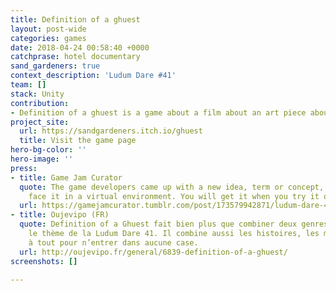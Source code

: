 ```yaml
---
title: Definition of a ghuest
layout: post-wide
categories: games
date: 2018-04-24 00:58:40 +0000
catchprase: hotel documentary
sand_gardeners: true
context_description: 'Ludum Dare #41'
team: []
stack: Unity
contribution:
- Definition of a ghuest is a game about a film about an art piece about a hotel.
project_site:
  url: https://sandgardeners.itch.io/ghuest
  title: Visit the game page
hero-bg-color: ''
hero-image: ''
press:
- title: Game Jam Curator
  quote: The game developers came up with a new idea, term or concept, and let you
    face it in a virtual environment. You will get it when you try it out.
  url: https://gamejamcurator.tumblr.com/post/173579942871/ludum-dare-41-definition-of-a-ghuest
- title: Oujevipo (FR)
  quote: Definition of a Ghuest fait bien plus que combiner deux genres comme le suggérait
    le thème de la Ludum Dare 41. Il combine aussi les histoires, les médias, prêt
    à tout pour n’entrer dans aucune case.
  url: http://oujevipo.fr/general/6839-definition-of-a-ghuest/
screenshots: []

---
```

